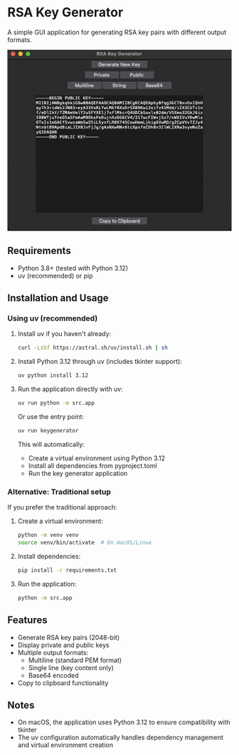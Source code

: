 # RSA Key Generator

A simple GUI application for generating RSA key pairs with different output formats.

![Key Generator Screenshot](keygenerator.png)

## Requirements

- Python 3.8+ (tested with Python 3.12)
- uv (recommended) or pip

## Installation and Usage

### Using uv (recommended)

1. Install uv if you haven't already:
   ```bash
   curl -LsSf https://astral.sh/uv/install.sh | sh
   ```

2. Install Python 3.12 through uv (includes tkinter support):
   ```bash
   uv python install 3.12
   ```

3. Run the application directly with uv:
   ```bash
   uv run python -m src.app
   ```
   
   Or use the entry point:
   ```bash
   uv run keygenerator
   ```

   This will automatically:
   - Create a virtual environment using Python 3.12
   - Install all dependencies from pyproject.toml
   - Run the key generator application

### Alternative: Traditional setup

If you prefer the traditional approach:

1. Create a virtual environment:
   ```bash
   python -m venv venv
   source venv/bin/activate  # On macOS/Linux
   ```

2. Install dependencies:
   ```bash
   pip install -r requirements.txt
   ```

3. Run the application:
   ```bash
   python -m src.app
   ```

## Features

- Generate RSA key pairs (2048-bit)
- Display private and public keys
- Multiple output formats:
  - Multiline (standard PEM format)
  - Single line (key content only)
  - Base64 encoded
- Copy to clipboard functionality

## Notes

- On macOS, the application uses Python 3.12 to ensure compatibility with tkinter
- The uv configuration automatically handles dependency management and virtual environment creation
